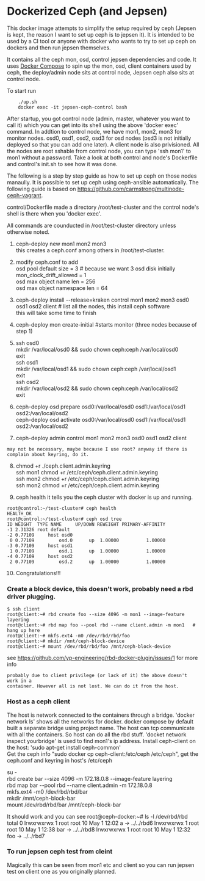 Dockerized Ceph (and Jepsen)
=================

This docker image attempts to simplify the setup required by ceph (Jepsen is kept, the reason I want to set up ceph is to jepsen it).
It is intended to be used by a CI tool or anyone with docker who wants to try to set up ceph on dockers and then run jepsen themselves.

It contains all the ceph mon, osd, control jepsen dependencies and code. It uses [Docker Compose](https://github.com/docker/compose) to spin up the mon, osd, client
containers used by ceph, the deploy/admin node sits at control node,  Jepsen ceph also sits at control node.  

To start run

````
    ./up.sh
    docker exec -it jepsen-ceph-control bash
````

After startup, you got control node (admin, master, whatever you want to call it) which you can get into its shell using the above 'docker exec' command.
In addtion to control node, we have mon1, mon2, mon3 for monitor nodes. osd0, osd1, osd2, osd3 for osd nodes (osd3 is not initially deployed so that you can add one later). 
A client node is also privisioned.  All the nodes are root sshable from control node, you can type 'ssh mon1' to mon1 without a password. Take a look at both
control and node's Dockerfile and control's init.sh to see how it was done. 

The following is a step by step guide as how to set up ceph on those nodes manaully. It is possible to set up ceph using ceph-ansible automatically. 
The following guide is based on https://github.com/carmstrong/multinode-ceph-vagrant. 

control/Dockerfile made a directory /root/test-cluster and the control node's shell is there when you 'docker exec'. 

All commands are counducted in /root/test-cluster directory unless otherwise noted.

1. ceph-deploy new mon1 mon2 mon3  
	this creates a ceph.conf among others in /root/test-cluster. 

2. modify ceph.conf to add  
   osd pool default size = 3 # because we want 3 osd disk initially  
   mon_clock_drift_allowed = 1  
   osd max object name len = 256  
   osd max object namespace len = 64  

3. ceph-deploy install --release=kraken control  mon1 mon2 mon3 osd0 osd1 osd2 client  # list all the nodes, this install ceph software  
   this will take some time to finish

4. ceph-deploy mon create-initial #starts monitor (three nodes because of step 1)

5.  ssh osd0  
    mkdir /var/local/osd0 && sudo chown ceph:ceph /var/local/osd0   
    exit  
    ssh osd1  
    mkdir /var/local/osd1 && sudo chown ceph:ceph /var/local/osd1   
    exit  
    ssh osd2  
    mkdir /var/local/osd2 && sudo chown ceph:ceph /var/local/osd2   
    exit  

6.  ceph-deploy osd prepare osd0:/var/local/osd0 osd1:/var/local/osd1 osd2:/var/local/osd2  
    ceph-deploy osd activate  osd0:/var/local/osd0 osd1:/var/local/osd1 osd2:/var/local/osd2  
  
7. ceph-deploy admin control mon1 mon2 mon3 osd0 osd1 osd2 client  

```
may not be necessary, maybe because I use root? anyway if there is complain about keyring, do it.  
```

8. chmod +r ./ceph.client.admin.keyring    
   ssh mon1 chmod +r /etc/ceph/ceph.client.admin.keyring   
   ssh mon2 chmod +r /etc/ceph/ceph.client.admin.keyring   
   ssh mon2 chmod +r /etc/ceph/ceph.client.admin.keyring   


9. ceph health 
 it tells you the ceph cluster with docker is up and running.   

```
root@control:~/test-cluster# ceph health  
HEALTH_OK  
root@control:~/test-cluster# ceph osd tree  
ID WEIGHT  TYPE NAME     UP/DOWN REWEIGHT PRIMARY-AFFINITY   
-1 2.31326 root default                                      
-2 0.77109     host osd0                                     
 0 0.77109         osd.0      up  1.00000          1.00000   
-3 0.77109     host osd1                                     
 1 0.77109         osd.1      up  1.00000          1.00000   
-4 0.77109     host osd2                                     
 2 0.77109         osd.2      up  1.00000          1.00000   
```

10. Congratulations!!!  

### Create a block device, this doesn't work, probably need a rbd driver plugging.


```console
$ ssh client
root@client:~# rbd create foo --size 4096 -m mon1 --image-feature layering
root@client:~# rbd map foo --pool rbd --name client.admin -m mon1   # hang up here 
root@client:~# mkfs.ext4 -m0 /dev/rbd/rbd/foo
root@client:~# mkdir /mnt/ceph-block-device
root@client:~# mount /dev/rbd/rbd/foo /mnt/ceph-block-device
```

see https://github.com/yp-engineering/rbd-docker-plugin/issues/1 
for more info

```
probably due to client privilege (or lack of it) the above doesn't work in a
container. However all is not lost. We can do it from the host.

```

### Host as a ceph client 
The host is network connected to the containers through a bridge. 
'docker network ls' shows all the networks for docker. docker compose by default
built a separate bridge using project name. The host can tcp communicate with
all the containers. So host can do all the rbd stuff. 
'docket network inspect yourbridge' is used to find mon1's ip address.
Install ceph-client on the host: 'sudo apt-get install ceph-common'  
Get the ceph info "sudo docker cp ceph-client:/etc/ceph /etc/ceph", get the
ceph.conf and keyring in host's /etc/ceph  

su -  
rbd create bar --size 4096 -m 172.18.0.8  --image-feature layering  
rbd map bar --pool rbd --name client.admin -m 172.18.0.8  
mkfs.ext4 -m0 /dev/rbd/rbd/bar  
mkdir /mnt/ceph-block-bar  
mount /dev/rbd/rbd/bar /mnt/ceph-block-bar  
  

It should work and you can see 
root@ceph-docker:~# ls -l /dev/rbd/rbd 
total 0 
lrwxrwxrwx 1 root root 10 May  1 12:02 a -> ../../rbd6 
lrwxrwxrwx 1 root root 10 May  1 12:38 bar -> ../../rbd8 
lrwxrwxrwx 1 root root 10 May  1 12:32 foo -> ../../rbd7 

### To run jepsen ceph test from  cleint
Magically this can be seen from mon1 etc and client so you can run jepsen test
on client one as you originally planned. 
